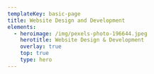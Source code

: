 ```yaml
---
templateKey: basic-page
title: Website Design and Development
elements:
  - heroimage: /img/pexels-photo-196644.jpeg
    herotitle: Website Design & Development
    overlay: true
    top: true
    type: hero
---
```


